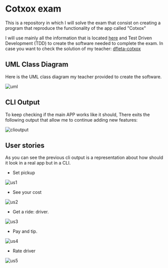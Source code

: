 # Cotxox exam

This is a repository in which I will solve the exam that consist on creating a program that reproduce the functionality of the app called
"Cotxox"

I will use mainly all the information that is located [here](./doc/) and Test Driven Development (TDD) to create the software needed to complete the exam. In case you want to check the solution of my teacher: [dfleta-cotxox](https://github.com/dfleta/cotxox)

## UML Class Diagram

Here is the UML class diagram my teacher provided to create the software.

![uml](./doc/diagrama_clases_UML.png)

## CLI Output

To keep checking if the main APP works like it should, There exits the following output that allow me to continue adding new features:

![clioutput](./doc/Salida-consola-cotxox.png)

## User stories

As you can see the previous cli output is a representation about how should it look in a real app but in a CLI.

* Set pickup

![us1](./doc/users-story/01ask-cotxo.png)

* See your cost

![us2](./doc/users-story/02how-much-cost.png)

* Get a ride: driver.

![us3](./doc/users-story/03information-about-cotxo-and-driver.png)

* Pay and tip.

![us4](./doc/users-story/04pay.png)

* Rate driver

![us5](./doc/users-story/05vote.png)
